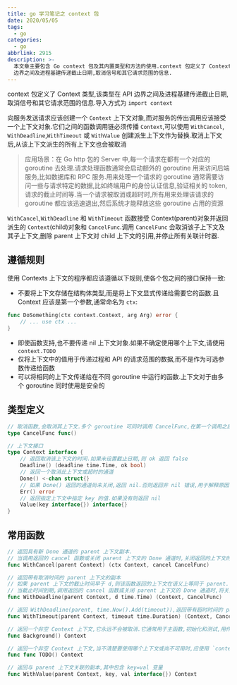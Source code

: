 ```yaml
---
title: go 学习笔记之 context 包
date: 2020/05/05
tags:
  - go
categories:
  - go
abbrlink: 2915
description: >-
  本文章主要包含 Go context 包及其内置类型和方法的使用.context 包定义了 Context 类型,该类型在 API
  边界之间及进程基建传递截止日期,取消信号和其它请求范围的信息.
---
```


context 包定义了 Context 类型,该类型在 API 边界之间及进程基建传递截止日期,取消信号和其它请求范围的信息.导入方式为 `import context`

向服务发送请求应该创建一个 `Context` 上下文对象,而对服务的传出调用应该接受一个上下文对象.它们之间的函数调用链必须传播 `Context`,可以使用 `WithCancel`, `WithDeadline`,`WithTimeout` 或 `WithValue` 创建派生上下文作为替换.取消上下文后,从该上下文派生的所有上下文也会被取消

> 应用场景：在 Go http 包的 Server 中,每一个请求在都有一个对应的 goroutine 去处理.请求处理函数通常会启动额外的 goroutine 用来访问后端服务,比如数据库和 RPC 服务.用来处理一个请求的 goroutine 通常需要访问一些与请求特定的数据,比如终端用户的身份认证信息,验证相关的 token,请求的截止时间等.当一个请求被取消或超时时,所有用来处理该请求的 goroutine 都应该迅速退出,然后系统才能释放这些 goroutine 占用的资源

`WithCancel`,`WithDeadline` 和 `WithTimeout` 函数接受 Context(parent)对象并返回派生的 `Context`(child)对象和 `CancelFunc`.调用 `CancelFunc` 会取消该子上下文及其子上下文,删除 parent 上下文对 child 上下文的引用,并停止所有关联计时器.

## 遵循规则

使用 Contexts 上下文的程序都应该遵循以下规则,使各个包之间的接口保持一致:

- 不要将上下文存储在结构体类型,而是将上下文显式传递给需要它的函数.且 Context 应该是第一个参数,通常命名为 `ctx`:

```go
func DoSomething(ctx context.Context, arg Arg) error {
    // ... use ctx ...
}
```

- 即使函数支持,也不要传递 nil 上下文对象.如果不确定使用哪个上下文,请使用 `context.TODO`
- 仅将上下文中的值用于传递过程和 API 的请求范围的数据,而不是作为可选参数传递给函数
- 可以将相同的上下文传递给在不同 goroutine 中运行的函数.上下文对于由多个 goroutine 同时使用是安全的

## 类型定义

```go
// 取消函数,会取消其上下文.多个 goroutine 可同时调用 CancelFunc,在第一个调用之后,随后对其调用将什么也不做
type CancelFunc func()

// 上下文接口
type Context interface {
    // 返回取消该上下文的时间.如果未设置截止日期,则 ok 返回 false
    Deadline() (deadline time.Time, ok bool)
    // 返回一个取消此上下文或超时的通道
    Done() <-chan struct{}
    // 如果 Done() 返回的通道尚未关闭,返回 nil.否则返回非 nil 错误,用于解释原因
    Err() error
    // 返回指定上下文中指定 key 的值.如果没有则返回 nil
    Value(key interface{}) interface{}
}
```

## 常用函数

```go
// 返回具有新 Done 通道的 parent 上下文副本.
// 当调用返回的 cancel 函数或关闭 parent 上下文的 Done 通道时,关闭返回的上下文的 Done 通道
func WithCancel(parent Context) (ctx Context, cancel CancelFunc)

// 返回带有取消时间的 parent 上下文的副本
// 如果 parent 上下文的截止时间早于 d,则该函数返回的上下文在语义上等同于 parent.
// 当截止时间到期,调用返回的 cancel 函数或关闭 parent 上下文的 Done 通道时,将关闭返回的上下文的 Done 通道
func WithDeadline(parent Context, d time.Time) (Context, CancelFunc)  

// 返回 WithDeadline(parent, time.Now().Add(timeout)),返回带有超时时间的 parent 上下文副本
func WithTimeout(parent Context, timeout time.Duration) (Context, CancelFunc)

// 返回一个非空 Context 上下文,它永远不会被取消.它通常用于主函数,初始化和测试,用作传入请求的顶级上下文
func Background() Context  

// 返回一个非空 Context 上下文,当不清楚要使用哪个上下文或尚不可用时,应使用 `context.TODO`
func func TODO() Context  

// 返回与 parent 上下文关联的副本,其中包含 key=val 变量
func WithValue(parent Context, key, val interface{}) Context  
```
